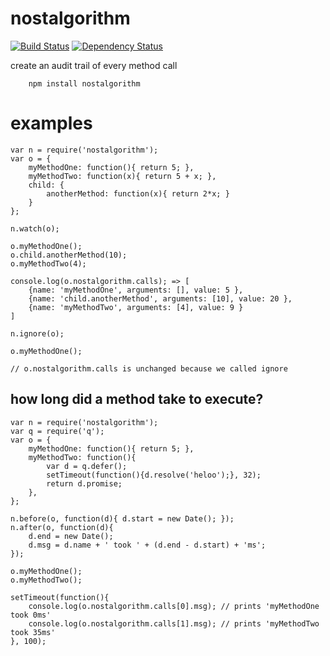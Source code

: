 nostalgorithm
=============
[![Build Status](https://travis-ci.org/chevett/nostalgorithm.png?branch=master)](https://travis-ci.org/chevett/nostalgorithm?branch=master)
[![Dependency Status](https://gemnasium.com/chevett/nostalgorithm.png)](https://gemnasium.com/chevett/nostalgorithm)


create an audit trail of every method call

		npm install nostalgorithm

examples
========
	var n = require('nostalgorithm');
	var o = {
  		myMethodOne: function(){ return 5; },
  		myMethodTwo: function(x){ return 5 + x; },
  		child: {
  			anotherMethod: function(x){ return 2*x; }
  		}
	};

	n.watch(o);

	o.myMethodOne();
	o.child.anotherMethod(10);
	o.myMethodTwo(4);

	console.log(o.nostalgorithm.calls); => [
  		{name: 'myMethodOne', arguments: [], value: 5 },
  		{name: 'child.anotherMethod', arguments: [10], value: 20 },
  		{name: 'myMethodTwo', arguments: [4], value: 9 }
	] 

	n.ignore(o);

	o.myMethodOne();

	// o.nostalgorithm.calls is unchanged because we called ignore
	
how long did a method take to execute?
-----------------
	var n = require('nostalgorithm');
	var q = require('q');
	var o = {
	    myMethodOne: function(){ return 5; },
	    myMethodTwo: function(){ 
			var d = q.defer();
			setTimeout(function(){d.resolve('heloo');}, 32);
			return d.promise; 
		},
	};
	
	n.before(o, function(d){ d.start = new Date(); });
	n.after(o, function(d){ 
	    d.end = new Date();
	    d.msg = d.name + ' took ' + (d.end - d.start) + 'ms';
	});
	
	o.myMethodOne();
	o.myMethodTwo();
	
	setTimeout(function(){
		console.log(o.nostalgorithm.calls[0].msg); // prints 'myMethodOne took 0ms'
		console.log(o.nostalgorithm.calls[1].msg); // prints 'myMethodTwo took 35ms'
	}, 100);

